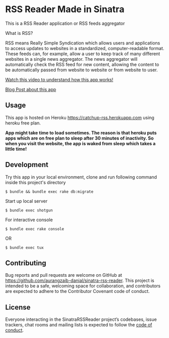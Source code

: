 # RSS Reader Made in Sinatra

This is a RSS Reader application or RSS feeds aggregator 

What is RSS?

RSS means Really Simple Syndication which allows users and applications to access updates to websites in a standardized, computer-readable format. These feeds can, for example, allow a user to keep track of many different websites in a single news aggregator. The news aggregator will automatically check the RSS feed for new content, allowing the content to be automatically passed from website to website or from website to user.

[Watch this video to understand how this app works!](https://youtu.be/GZ-u9Bk6_mE)

[Blog Post about this app](https://medium.com/@aurangzaib.danial/sinatra-portfolio-project-5ff8915d8c5b)

## Usage

This app is hosted on Heroku https://catchup-rss.herokuapp.com using heroku free plan.

**App might take time to load sometimes. The reason is that heroku puts apps which are on free plan to sleep after 30 minutes of inactivity. So when you visit the website, the app is waked from sleep which takes a little time!**

## Development

Try this app in your local environment, clone and run following command inside this project's directory

    $ bundle && bundle exec rake db:migrate

Start up local server

    $ bundle exec shotgun 

For interactive console

    $ bundle exec rake console

OR

    $ bundle exec tux

## Contributing

Bug reports and pull requests are welcome on GitHub at https://github.com/aurangzaib-danial/sinatra-rss-reader. This project is intended to be a safe, welcoming space for collaboration, and contributors are expected to adhere to the Contributor Covenant code of conduct.

## License

Everyone interacting in the SinatraRSSReader project’s codebases, issue trackers, chat rooms and mailing lists is expected to follow the [code of conduct](https://github.com/aurangzaib_danial/todo_lists/blob/master/CODE_OF_CONDUCT.md).